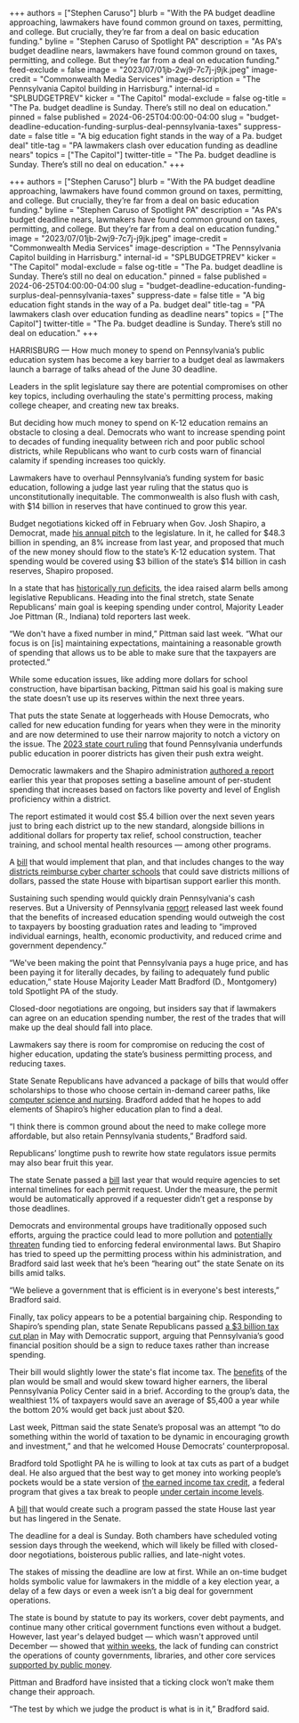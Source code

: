 +++
authors = ["Stephen Caruso"]
blurb = "With the PA budget deadline approaching, lawmakers have found common ground on taxes, permitting, and college. But crucially, they’re far from a deal on basic education funding."
byline = "Stephen Caruso of Spotlight PA"
description = "As PA's budget deadline nears, lawmakers have found common ground on taxes, permitting, and college. But they’re far from a deal on education funding."
feed-exclude = false
image = "2023/07/01jb-2wj9-7c7j-j9jk.jpeg"
image-credit = "Commonwealth Media Services"
image-description = "The Pennsylvania Capitol building in Harrisburg."
internal-id = "SPLBUDGETPREV"
kicker = "The Capitol"
modal-exclude = false
og-title = "The Pa. budget deadline is Sunday. There’s still no deal on education."
pinned = false
published = 2024-06-25T04:00:00-04:00
slug = "budget-deadline-education-funding-surplus-deal-pennsylvania-taxes"
suppress-date = false
title = "A big education fight stands in the way of a Pa. budget deal"
title-tag = "PA lawmakers clash over education funding as deadline nears"
topics = ["The Capitol"]
twitter-title = "The Pa. budget deadline is Sunday. There’s still no deal on education."
+++

+++
authors = ["Stephen Caruso"]
blurb = "With the PA budget deadline approaching, lawmakers have found common ground on taxes, permitting, and college. But crucially, they’re far from a deal on basic education funding."
byline = "Stephen Caruso of Spotlight PA"
description = "As PA's budget deadline nears, lawmakers have found common ground on taxes, permitting, and college. But they’re far from a deal on education funding."
image = "2023/07/01jb-2wj9-7c7j-j9jk.jpeg"
image-credit = "Commonwealth Media Services"
image-description = "The Pennsylvania Capitol building in Harrisburg."
internal-id = "SPLBUDGETPREV"
kicker = "The Capitol"
modal-exclude = false
og-title = "The Pa. budget deadline is Sunday. There’s still no deal on education."
pinned = false
published = 2024-06-25T04:00:00-04:00
slug = "budget-deadline-education-funding-surplus-deal-pennsylvania-taxes"
suppress-date = false
title = "A big education fight stands in the way of a Pa. budget deal"
title-tag = "PA lawmakers clash over education funding as deadline nears"
topics = ["The Capitol"]
twitter-title = "The Pa. budget deadline is Sunday. There’s still no deal on education."
+++

HARRISBURG — How much money to spend on Pennsylvania’s public education system has become a key barrier to a budget deal as lawmakers launch a barrage of talks ahead of the June 30 deadline.

Leaders in the split legislature say there are potential compromises on other key topics, including overhauling the state&#39;s permitting process, making college cheaper, and creating new tax breaks.

But deciding how much money to spend on K-12 education remains an obstacle to closing a deal. Democrats who want to increase spending point to decades of funding inequality between rich and poor public school districts, while Republicans who want to curb costs warn of financial calamity if spending increases too quickly.

<script src="https://www.spotlightpa.org/embed.js" async></script><div data-spl-embed-version="1" data-spl-src="https://www.spotlightpa.org/embeds/newsletter/"></div>

Lawmakers have to overhaul Pennsylvania’s funding system for basic education, following a judge last year ruling that the status quo is unconstitutionally inequitable. The commonwealth is also flush with cash, with $14 billion in reserves that have continued to grow this year.

Budget negotiations kicked off in February when Gov. Josh Shapiro, a Democrat, made <a href="https://www.spotlightpa.org/news/2024/02/pennsylvania-josh-shapiro-budget-2024-education-legal-marijuana-skill-games/">his annual pitch</a> to the legislature. In it, he called for $48.3 billion in spending, an 8% increase from last year, and proposed that much of the new money should flow to the state’s K-12 education system. That spending would be covered using $3 billion of the state’s $14 billion in cash reserves, Shapiro proposed.

In a state that has <a href="https://www.spotlightpa.org/news/2024/03/pennsylvania-budget-josh-shapiro-surplus-structural-deficit-explainer/">historically run deficits</a>, the idea raised alarm bells among legislative Republicans. Heading into the final stretch, state Senate Republicans’ main goal is keeping spending under control, Majority Leader Joe Pittman (R., Indiana) told reporters last week.

“We don&#39;t have a fixed number in mind,” Pittman said last week. “What our focus is on \[is\] maintaining expectations, maintaining a reasonable growth of spending that allows us to be able to make sure that the taxpayers are protected.”

While some education issues, like adding more dollars for school construction, have bipartisan backing, Pittman said his goal is making sure the state doesn’t use up its reserves within the next three years.

That puts the state Senate at loggerheads with House Democrats, who called for new education funding for years when they were in the minority and are now determined to use their narrow majority to notch a victory on the issue. The <a href="https://www.spotlightpa.org/news/2023/02/pa-public-school-funding-lawsuit-state-budget-billions/#:~:text=A%20Commonwealth%20Court%20judge%20ruled,state%20Supreme%20Court%20is%20possible.">2023 state court ruling</a> that found Pennsylvania underfunds public education in poorer districts has given their push extra weight.

Democratic lawmakers and the Shapiro administration <a href="https://www.spotlightpa.org/news/2024/01/pennsylvania-public-school-funding-lawsuit-report-recommendations/">authored a report</a> earlier this year that proposes setting a baseline amount of per-student spending that increases based on factors like poverty and level of English proficiency within a district.

The report estimated it would cost $5.4 billion over the next seven years just to bring each district up to the new standard, alongside billions in additional dollars for property tax relief, school construction, teacher training, and school mental health resources — among other programs.

A <a href="https://web.archive.org/20240605030359/https://www.legis.state.pa.us/cfdocs/billInfo/billInfo.cfm?sYear=2023&amp;sInd=0&amp;body=H&amp;type=B&amp;bn=2370">bill</a> that would implement that plan, and that includes changes to the way <a href="https://www.spotlightpa.org/news/2024/06/pennsylvania-education-public-school-district-cyber-charter-reform-funding/">districts reimburse cyber charter schools</a> that could save districts millions of dollars, passed the state House with bipartisan support earlier this month.

Sustaining such spending would quickly drain Pennsylvania&#39;s cash reserves. But a University of Pennsylvania <a href="https://web.archive.org/20240618182321/https://static1.squarespace.com/static/583b86882e69cfc61c6c26dc/t/667097578a1eff2ba02be3b7/1718654807811/CBCSE_PAReport_061724.pdf">report</a> released last week found that the benefits of increased education spending would outweigh the cost to taxpayers by boosting graduation rates and leading to “improved individual earnings, health, economic productivity, and reduced crime and government dependency.”

“We&#39;ve been making the point that Pennsylvania pays a huge price, and has been paying it for literally decades, by failing to adequately fund public education,” state House Majority Leader Matt Bradford (D., Montgomery) told Spotlight PA of the study.

Closed-door negotiations are ongoing, but insiders say that if lawmakers can agree on an education spending number, the rest of the trades that will make up the deal should fall into place.

Lawmakers say there is room for compromise on reducing the cost of higher education, updating the state’s business permitting process, and reducing taxes.

State Senate Republicans have advanced a package of bills that would offer scholarships to those who choose certain in-demand career paths, like <a href="https://www.spotlightpa.org/news/2024/06/pennsylvania-college-affordability-legislature-budget/">computer science and nursing</a>. Bradford added that he hopes to add elements of Shapiro’s higher education plan to find a deal.

“I think there is common ground about the need to make college more affordable, but also retain Pennsylvania students,” Bradford said.

Republicans’ longtime push to rewrite how state regulators issue permits may also bear fruit this year.

The state Senate passed a <a href="https://web.archive.org/20240117184051/https://www.legis.state.pa.us/CFDOCS/Legis/PN/Public/btCheck.cfm?txtType=PDF&amp;sessYr=2023&amp;sessInd=0&amp;billBody=S&amp;billTyp=B&amp;billNbr=0350&amp;pn=0718">bill</a> last year that would require agencies to set internal timelines for each permit request. Under the measure, the permit would be automatically approved if a requester didn’t get a response by those deadlines.

Democrats and environmental groups have traditionally opposed such efforts, arguing the practice could lead to more pollution and <a href="https://web.archive.org/20240625111148/https://www.epa.gov/caa-permitting/delegation-clean-air-act-authority">potentially threaten</a> funding tied to enforcing federal environmental laws. But Shapiro has tried to speed up the permitting process within his administration, and Bradford said last week that he’s been “hearing out” the state Senate on its bills amid talks.

“We believe a government that is efficient is in everyone&#39;s best interests,” Bradford said.

Finally, tax policy appears to be a potential bargaining chip. Responding to Shapiro’s spending plan, state Senate Republicans passed <a href="https://web.archive.org/20240510080906/https://www.legis.state.pa.us/cfdocs/billInfo/billInfo.cfm?sYear=2023&amp;sInd=0&amp;body=S&amp;type=B&amp;bn=0269">a $3 billion tax cut plan</a> in May with Democratic support, arguing that Pennsylvania’s good financial position should be a sign to reduce taxes rather than increase spending.

Their bill would slightly lower the state&#39;s flat income tax. The <a href="https://web.archive.org/20240520093704/https://pennpolicy.org/republicans-choose-tax-cuts-for-the-rich-over-funding-education/">benefits</a> of the plan would be small and would skew toward higher earners, the liberal Pennsylvania Policy Center said in a brief. According to the group’s data, the wealthiest 1% of taxpayers would save an average of $5,400 a year while the bottom 20% would get back just about $20.

Last week, Pittman said the state Senate’s proposal was an attempt “to do something within the world of taxation to be dynamic in encouraging growth and investment,” and that he welcomed House Democrats’ counterproposal.

Bradford told Spotlight PA he is willing to look at tax cuts as part of a budget deal. He also argued that the best way to get money into working people’s pockets would be a state version of <a href="https://www.spotlightpa.org/news/2023/06/pa-child-care-earned-income-tax-credit-legislature-budget-shapiro/">the earned income tax credit</a>, a federal program that gives a tax break to people <a href="https://web.archive.org/20240101204659/https://www.irs.gov/credits-deductions/individuals/earned-income-tax-credit/earned-income-and-earned-income-tax-credit-eitc-tables#EITC%20Tables">under certain income levels</a>.

A <a href="https://web.archive.org/20240130062537/https://www.legis.state.pa.us/cfdocs/billInfo/billInfo.cfm?sYear=2023&amp;sInd=0&amp;body=H&amp;type=B&amp;bn=1272">bill</a> that would create such a program passed the state House last year but has lingered in the Senate.

<script src="https://www.spotlightpa.org/embed.js" async></script><div data-spl-embed-version="1" data-spl-src="https://www.spotlightpa.org/embeds/donate/"></div>

The deadline for a deal is Sunday. Both chambers have scheduled voting session days through the weekend, which will likely be filled with closed-door negotiations, boisterous public rallies, and late-night votes.

The stakes of missing the deadline are low at first. While an on-time budget holds symbolic value for lawmakers in the middle of a key election year, a delay of a few days or even a week isn’t a big deal for government operations.

The state is bound by statute to pay its workers, cover debt payments, and continue many other critical government functions even without a budget. However, last year&#39;s delayed budget — which wasn&#39;t approved until December — showed that <a href="https://www.spotlightpa.org/news/2023/07/pennsylvania-legislature-shapiro-voucher-budget-impasse-consequences/">within weeks</a>, the lack of funding can constrict the operations of county governments, libraries, and other core services <a href="https://www.spotlightpa.org/news/2023/11/pennsylvania-budget-2023-impasse-library-community-college-funding/">supported by public money</a>.

Pittman and Bradford have insisted that a ticking clock won’t make them change their approach.

“The test by which we judge the product is what is in it,” Bradford said.

